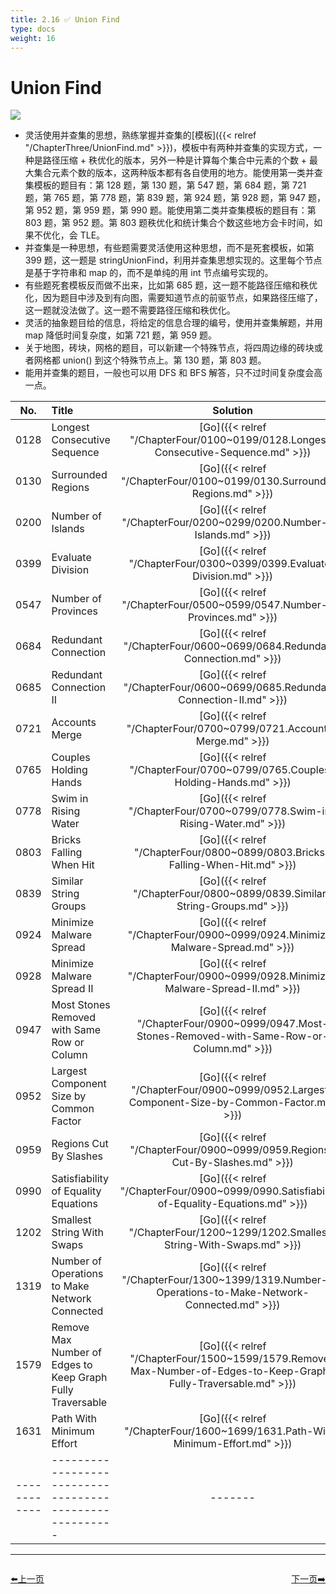 ```yaml
---
title: 2.16 ✅ Union Find
type: docs
weight: 16
---
```


# Union Find

![](https://img.halfrost.com/Leetcode/Union_Find.png)

- 灵活使用并查集的思想，熟练掌握并查集的[模板]({{< relref "/ChapterThree/UnionFind.md" >}})，模板中有两种并查集的实现方式，一种是路径压缩 + 秩优化的版本，另外一种是计算每个集合中元素的个数 + 最大集合元素个数的版本，这两种版本都有各自使用的地方。能使用第一类并查集模板的题目有：第 128 题，第 130 题，第 547 题，第 684 题，第 721 题，第 765 题，第 778 题，第 839 题，第 924 题，第 928 题，第 947 题，第 952 题，第 959 题，第 990 题。能使用第二类并查集模板的题目有：第 803 题，第 952 题。第 803 题秩优化和统计集合个数这些地方会卡时间，如果不优化，会 TLE。
- 并查集是一种思想，有些题需要灵活使用这种思想，而不是死套模板，如第 399 题，这一题是 stringUnionFind，利用并查集思想实现的。这里每个节点是基于字符串和 map 的，而不是单纯的用 int 节点编号实现的。
- 有些题死套模板反而做不出来，比如第 685 题，这一题不能路径压缩和秩优化，因为题目中涉及到有向图，需要知道节点的前驱节点，如果路径压缩了，这一题就没法做了。这一题不需要路径压缩和秩优化。
- 灵活的抽象题目给的信息，将给定的信息合理的编号，使用并查集解题，并用 map 降低时间复杂度，如第 721 题，第 959 题。
- 关于地图，砖块，网格的题目，可以新建一个特殊节点，将四周边缘的砖块或者网格都 union() 到这个特殊节点上。第 130 题，第 803 题。
- 能用并查集的题目，一般也可以用 DFS 和 BFS 解答，只不过时间复杂度会高一点。



| No.      | Title | Solution | Difficulty | TimeComplexity | SpaceComplexity |Favorite| Acceptance |
|:--------:|:------- | :--------: | :----------: | :----: | :-----: | :-----: |:-----: |
|0128|Longest Consecutive Sequence|[Go]({{< relref "/ChapterFour/0100~0199/0128.Longest-Consecutive-Sequence.md" >}})|Hard| O(n)| O(n)|❤️|46.6%|
|0130|Surrounded Regions|[Go]({{< relref "/ChapterFour/0100~0199/0130.Surrounded-Regions.md" >}})|Medium| O(m\*n)| O(m\*n)||29.9%|
|0200|Number of Islands|[Go]({{< relref "/ChapterFour/0200~0299/0200.Number-of-Islands.md" >}})|Medium| O(m\*n)| O(m\*n)||49.7%|
|0399|Evaluate Division|[Go]({{< relref "/ChapterFour/0300~0399/0399.Evaluate-Division.md" >}})|Medium| O(n)| O(n)||54.7%|
|0547|Number of Provinces|[Go]({{< relref "/ChapterFour/0500~0599/0547.Number-of-Provinces.md" >}})|Medium| O(n^2)| O(n)||60.9%|
|0684|Redundant Connection|[Go]({{< relref "/ChapterFour/0600~0699/0684.Redundant-Connection.md" >}})|Medium| O(n)| O(n)||59.2%|
|0685|Redundant Connection II|[Go]({{< relref "/ChapterFour/0600~0699/0685.Redundant-Connection-II.md" >}})|Hard| O(n)| O(n)||33.2%|
|0721|Accounts Merge|[Go]({{< relref "/ChapterFour/0700~0799/0721.Accounts-Merge.md" >}})|Medium| O(n)| O(n)|❤️|52.5%|
|0765|Couples Holding Hands|[Go]({{< relref "/ChapterFour/0700~0799/0765.Couples-Holding-Hands.md" >}})|Hard| O(n)| O(n)|❤️|55.6%|
|0778|Swim in Rising Water|[Go]({{< relref "/ChapterFour/0700~0799/0778.Swim-in-Rising-Water.md" >}})|Hard| O(n^2)| O(n)|❤️|55.0%|
|0803|Bricks Falling When Hit|[Go]({{< relref "/ChapterFour/0800~0899/0803.Bricks-Falling-When-Hit.md" >}})|Hard| O(n^2)| O(n)|❤️|32.0%|
|0839|Similar String Groups|[Go]({{< relref "/ChapterFour/0800~0899/0839.Similar-String-Groups.md" >}})|Hard| O(n^2)| O(n)||41.8%|
|0924|Minimize Malware Spread|[Go]({{< relref "/ChapterFour/0900~0999/0924.Minimize-Malware-Spread.md" >}})|Hard| O(m\*n)| O(n)||41.9%|
|0928|Minimize Malware Spread II|[Go]({{< relref "/ChapterFour/0900~0999/0928.Minimize-Malware-Spread-II.md" >}})|Hard| O(m\*n)| O(n)|❤️|41.5%|
|0947|Most Stones Removed with Same Row or Column|[Go]({{< relref "/ChapterFour/0900~0999/0947.Most-Stones-Removed-with-Same-Row-or-Column.md" >}})|Medium| O(n)| O(n)||55.7%|
|0952|Largest Component Size by Common Factor|[Go]({{< relref "/ChapterFour/0900~0999/0952.Largest-Component-Size-by-Common-Factor.md" >}})|Hard| O(n)| O(n)|❤️|36.5%|
|0959|Regions Cut By Slashes|[Go]({{< relref "/ChapterFour/0900~0999/0959.Regions-Cut-By-Slashes.md" >}})|Medium| O(n^2)| O(n^2)|❤️|67.2%|
|0990|Satisfiability of Equality Equations|[Go]({{< relref "/ChapterFour/0900~0999/0990.Satisfiability-of-Equality-Equations.md" >}})|Medium| O(n)| O(n)||47.2%|
|1202|Smallest String With Swaps|[Go]({{< relref "/ChapterFour/1200~1299/1202.Smallest-String-With-Swaps.md" >}})|Medium||||49.1%|
|1319|Number of Operations to Make Network Connected|[Go]({{< relref "/ChapterFour/1300~1399/1319.Number-of-Operations-to-Make-Network-Connected.md" >}})|Medium||||55.6%|
|1579|Remove Max Number of Edges to Keep Graph Fully Traversable|[Go]({{< relref "/ChapterFour/1500~1599/1579.Remove-Max-Number-of-Edges-to-Keep-Graph-Fully-Traversable.md" >}})|Hard||||46.4%|
|1631|Path With Minimum Effort|[Go]({{< relref "/ChapterFour/1600~1699/1631.Path-With-Minimum-Effort.md" >}})|Medium||||50.0%|
|------------|-------------------------------------------------------|-------| ----------------| ---------------|-------------|-------------|-------------|


----------------------------------------------
<div style="display: flex;justify-content: space-between;align-items: center;">
<p><a href="https://books.halfrost.com/leetcode/ChapterTwo/Bit_Manipulation/">⬅️上一页</a></p>
<p><a href="https://books.halfrost.com/leetcode/ChapterTwo/Sliding_Window/">下一页➡️</a></p>
</div>
